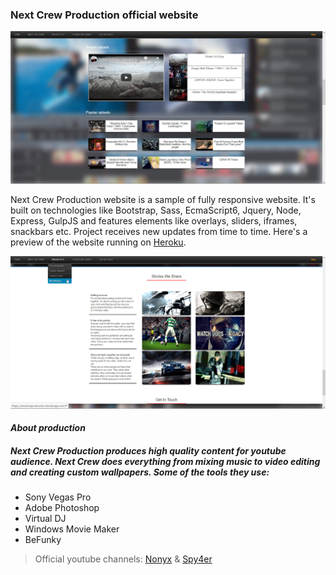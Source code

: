 ### **Next Crew Production official website**

![](Resources/compressedImg/readmeImg/img1.jpg)

Next Crew Production website is a sample of fully responsive website. It's built on technologies like Bootstrap, Sass, EcmaScript6, Jquery, Node, Express, GulpJS and features elements like overlays, sliders, iframes, snackbars etc. Project receives new updates from time to time. Here's a preview of the website running on [Heroku](https://nextcrewproduction.herokuapp.com/).

![](Resources/compressedImg/readmeImg/img2.jpg)

#### *About production*
##### Next Crew Production produces high quality content for youtube audience. Next Crew does everything from mixing music to video editing and creating custom wallpapers. Some of the tools they use: 
* Sony Vegas Pro 
* Adobe Photoshop
* Virtual DJ
* Windows Movie Maker
* BeFunky

> Official youtube channels: [Nonyx](https://www.youtube.com/user/Nonyx100) & [Spy4er](https://www.youtube.com/channel/UCpAHpJDwziiBf560y8pOcaA)
